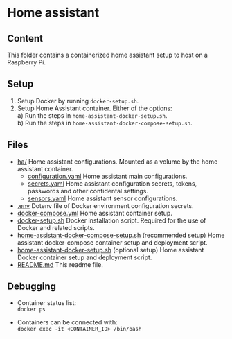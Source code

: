 # Home assistant

## Content
This folder contains a containerized home assistant setup to host on a Raspberry Pi.

## Setup
1. Setup Docker by running `docker-setup.sh`.
2. Setup Home Assistant container. Either of the options:   
    a) Run the steps in `home-assistant-docker-setup.sh`.   
    b) Run the steps in `home-assistant-docker-compose-setup.sh`.

## Files
- [ha/](./ha/) Home assistant configurations. Mounted as a volume by the home assistant container.
  - [configuration.yaml](./ha/configuration.yaml) Home assistant main configurations.
  - [secrets.yaml](./ha/secrets.yaml) Home assistant configuration secrets, tokens, passwords and other confidental settings.
  - [sensors.yaml](./ha/sensors.yaml) Home assistant sensor configurations.
- [.env](./.env) Dotenv file of Docker environment configuration secrets.
- [docker-compose.yml](./docker-compose.yml) Home assistant container setup.
- [docker-setup.sh](./docker-setup.sh) Docker installation script. Required for the use of Docker and related scripts.
- [home-assistant-docker-compose-setup.sh](./home-assistant-docker-compose-setup.sh) (recommended setup) Home assistant docker-compose container setup and deployment script.
- [home-assistant-docker-setup.sh](./home-assistant-docker-setup.sh) (optional setup) Home assistant Docker container setup and deployment script.
- [README.md](./README.md) This readme file.

## Debugging

- Container status list:   
  `docker ps`
  
- Containers can be connected with:   
  `docker exec -it <CONTAINER_ID> /bin/bash`
